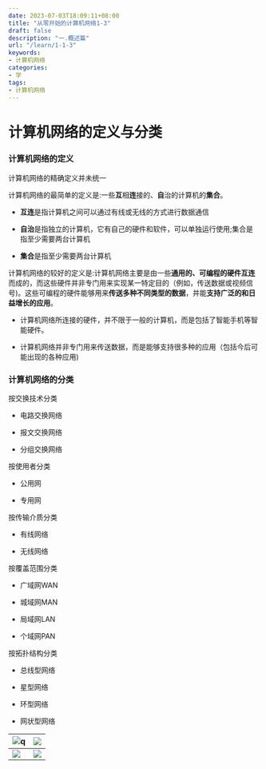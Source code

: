 ```yaml
---
date: 2023-07-03T18:09:11+08:00
title: "从零开始的计算机网络1-3"
draft: false
description: "一.概述篇"
url: "/learn/1-1-3"
keywords:
- 计算机网络
categories:
- 学
tags:
- 计算机网络
---
```


# 计算机网络的定义与分类

### 计算机网络的定义

计算机网络的精确定义并未统一

计算机网络的最简单的定义是:一些**互**相**连**接的、**自**治的计算机的**集合**。

- **互连**是指计算机之间可以通过有线或无线的方式进行数据通信

- **自治**是指独立的计算机，它有自己的硬件和软件，可以单独运行使用;集合是指至少需要两台计算机

- **集合**是指至少需要两台计算机

计算机网络的较好的定义是:计算机网络主要是由一些**通用的、可编程的硬件互连**而成的，而这些硬件并非专门用来实现某一特定目的（例如，传送数据或视频信号)。这些可编程的硬件能够用来**传送多种不同类型的数据**，并能**支持广泛的和日益增长的应用**。

- 计算机网络所连接的硬件，并不限于一般的计算机，而是包括了智能手机等智能硬件。

- 计算机网络并非专门用来传送数据，而是能够支持很多种的应用（包括今后可能出现的各种应用)

### 计算机网络的分类

按交换技术分类

- 电路交换网络

- 报文交换网络

- 分组交换网络

按使用者分类

- 公用网

- 专用网

按传输介质分类

- 有线网络

- 无线网络

按覆盖范围分类

- 广域网WAN

- 城域网MAN

- 局域网LAN

- 个域网PAN

按拓扑结构分类

- 总线型网络

- 星型网络

- 环型网络

- 网状型网络

| ![q](https://img.0pt.im/computernet/1-3/1-3-1.png) | ![](https://img.0pt.im/computernet/1-3/1-3-2.png) |
| ----------------------------------------------- | ---------------------------------------------- |
| ![](https://img.0pt.im/computernet/1-3/1-3-3.png)  | ![](https://img.0pt.im/computernet/1-3/1-3-4.png) |
